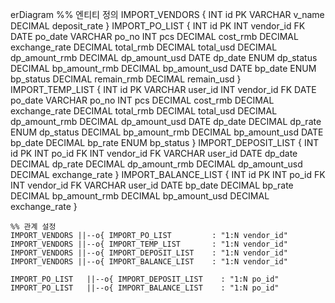 erDiagram
    %% 엔티티 정의
    IMPORT_VENDORS {
      INT    id PK
      VARCHAR v_name
      DECIMAL deposit_rate
    }
    IMPORT_PO_LIST {
      INT       id PK
      INT       vendor_id FK
      DATE      po_date
      VARCHAR   po_no
      INT       pcs
      DECIMAL   cost_rmb
      DECIMAL   exchange_rate
      DECIMAL   total_rmb
      DECIMAL   total_usd
      DECIMAL   dp_amount_rmb
      DECIMAL   dp_amount_usd
      DATE      dp_date
      ENUM      dp_status
      DECIMAL   bp_amount_rmb
      DECIMAL   bp_amount_usd
      DATE      bp_date
      ENUM      bp_status
      DECIMAL   remain_rmb
      DECIMAL   remain_usd
    }
    IMPORT_TEMP_LIST {
      INT       id PK
      VARCHAR   user_id
      INT       vendor_id FK
      DATE      po_date
      VARCHAR   po_no
      INT       pcs
      DECIMAL   cost_rmb
      DECIMAL   exchange_rate
      DECIMAL   total_rmb
      DECIMAL   total_usd
      DECIMAL   dp_amount_rmb
      DECIMAL   dp_amount_usd
      DATE      dp_date
      DECIMAL   dp_rate
      ENUM      dp_status
      DECIMAL   bp_amount_rmb
      DECIMAL   bp_amount_usd
      DATE      bp_date
      DECIMAL   bp_rate
      ENUM      bp_status
    }
    IMPORT_DEPOSIT_LIST {
      INT       id PK
      INT       po_id FK
      INT       vendor_id FK
      VARCHAR   user_id
      DATE      dp_date
      DECIMAL   dp_rate
      DECIMAL   dp_amount_rmb
      DECIMAL   dp_amount_usd
      DECIMAL   exchange_rate
    }
    IMPORT_BALANCE_LIST {
      INT       id PK
      INT       po_id FK
      INT       vendor_id FK
      VARCHAR   user_id
      DATE      bp_date
      DECIMAL   bp_rate
      DECIMAL   bp_amount_rmb
      DECIMAL   bp_amount_usd
      DECIMAL   exchange_rate
    }

    %% 관계 설정
    IMPORT_VENDORS ||--o{ IMPORT_PO_LIST         : "1:N vendor_id"
    IMPORT_VENDORS ||--o{ IMPORT_TEMP_LIST       : "1:N vendor_id"
    IMPORT_VENDORS ||--o{ IMPORT_DEPOSIT_LIST    : "1:N vendor_id"
    IMPORT_VENDORS ||--o{ IMPORT_BALANCE_LIST    : "1:N vendor_id"

    IMPORT_PO_LIST   ||--o{ IMPORT_DEPOSIT_LIST    : "1:N po_id"
    IMPORT_PO_LIST   ||--o{ IMPORT_BALANCE_LIST    : "1:N po_id"

